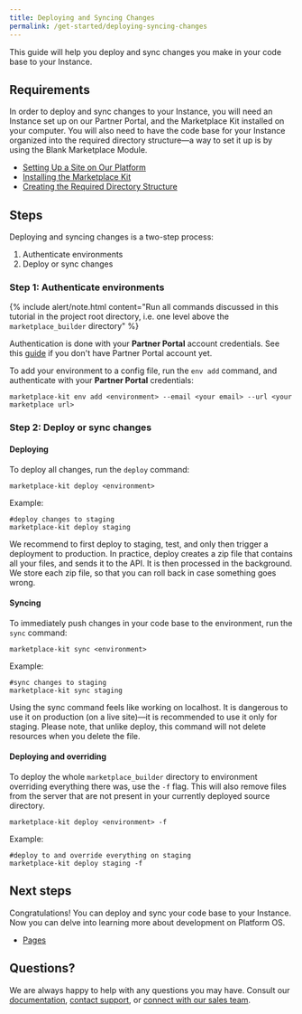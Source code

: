 ```yaml
---
title: Deploying and Syncing Changes
permalink: /get-started/deploying-syncing-changes
---
```


This guide will help you deploy and sync changes you make in your code base to your Instance.

## Requirements

In order to deploy and sync changes to your Instance, you will need an Instance set up on our Partner Portal, and the Marketplace Kit installed on your computer. You will also need to have the code base for your Instance organized into the required directory structure—a way to set it up is by using the Blank Marketplace Module.

* [Setting Up a Site on Our Platform]()
* [Installing the Marketplace Kit]()
* [Creating the Required Directory Structure]()

## Steps

Deploying and syncing changes is a two-step process:

1.  Authenticate environments
2.  Deploy or sync changes

### Step 1: Authenticate environments

{% include alert/note.html content="Run all commands discussed in this tutorial in the project root directory, i.e. one level above the `marketplace_builder` directory" %}

Authentication is done with your **Partner Portal** account credentials.
See this [guide](https://github.com/mdyd-dev/nearme-documentation/blob/master/_PlatformOS/getting-started/setup/accessing-partner-portal.md) if you don't have Partner Portal account yet.

To add your environment to a config file, run the `env add` command, and authenticate with your **Partner Portal** credentials:

```
marketplace-kit env add <environment> --email <your email> --url <your marketplace url>
```

### Step 2: Deploy or sync changes

#### Deploying

To deploy all changes, run the `deploy` command:

```
marketplace-kit deploy <environment>
```

Example:

```
#deploy changes to staging
marketplace-kit deploy staging
```

We recommend to first deploy to staging, test, and only then trigger a deployment to production. In practice, deploy creates a zip file that contains all your files, and sends it to the API. It is then processed in the background. We store each zip file, so that you can roll back in case something goes wrong.

#### Syncing

To immediately push changes in your code base to the environment, run the `sync` command:

```
marketplace-kit sync <environment>
```

Example:

```
#sync changes to staging
marketplace-kit sync staging
```

Using the sync command feels like working on localhost. It is dangerous to use it on production (on a live site)—it is recommended to use it only for staging. Please note, that unlike deploy, this command will not delete resources when you delete the file.

#### Deploying and overriding

To deploy the whole `marketplace_builder` directory to environment overriding everything there was, use the `-f` flag. This will also remove files from the server that are not present in your currently deployed source directory.

```
marketplace-kit deploy <environment> -f
```

Example:

```
#deploy to and override everything on staging
marketplace-kit deploy staging -f
```

## Next steps

Congratulations! You can deploy and sync your code base to your Instance. Now you can delve into learning more about development on Platform OS.

* [Pages]()

## Questions?

We are always happy to help with any questions you may have. Consult our [documentation](), [contact support](), or [connect with our sales team]().
